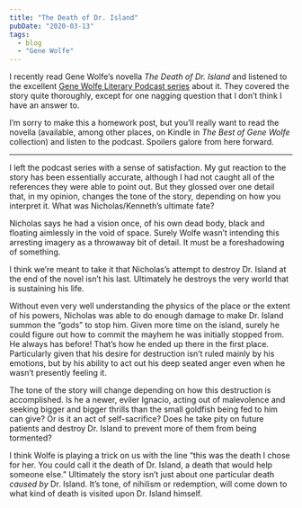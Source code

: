 ```yaml
---
title: "The Death of Dr. Island"
pubDate: "2020-03-13"
tags:
  - blog
  - "Gene Wolfe"
---
```


I recently read Gene Wolfe’s novella _The Death of Dr. Island_ and listened to the excellent 
[Gene Wolfe Literary Podcast series](https://podcasts.apple.com/us/podcast/the-gene-wolfe-literary-podcast/id1305307750?i=1000455354272) about it. They covered the story quite thoroughly, except for one nagging 
question that I don’t think I have an answer to.

I’m sorry to make this a homework post, but you’ll really want to read the novella (available, among other places, on 
Kindle in _The Best of Gene Wolfe_ collection) and listen to the podcast. Spoilers galore from here forward.

<hr/>

I left the podcast series with a sense of satisfaction. My gut reaction to the story has been essentially accurate, 
although I had not caught all of the references they were able to point out. But they glossed over one detail that, in 
my opinion, changes the tone of the story, depending on how you interpret it. What was Nicholas/Kenneth’s ultimate fate?

Nicholas says he had a vision once, of his own dead body, black and floating aimlessly in the void of space. Surely 
Wolfe wasn’t intending this arresting imagery as a throwaway bit of detail. It must be a foreshadowing of something.

I think we’re meant to take it that Nicholas’s attempt to destroy Dr. Island at the end of the novel isn’t his last. 
Ultimately he destroys the very world that is sustaining his life.

Without even very well understanding the physics of the place or the extent of his powers, Nicholas was able to do 
enough damage to make Dr. Island summon the “gods” to stop him. Given more time on the island, surely he could figure 
out how to commit the mayhem he was initially stopped from. He always has before! That’s how he ended up there in the 
first place. Particularly given that his desire for destruction isn’t ruled mainly by his emotions, but by his ability 
to act out his deep seated anger even when he wasn’t presently feeling it.

The tone of the story will change depending on how this destruction is accomplished. Is he a newer, eviler Ignacio, 
acting out of malevolence and seeking bigger and bigger thrills than the small goldfish being fed to him can give? Or 
is it an act of self-sacrifice? Does he take pity on future patients and destroy Dr. Island to prevent more of them 
from being tormented?

I think Wolfe is playing a trick on us with the line “this was the death I chose for her. You could call it the death 
of Dr. Island, a death that would help someone else.” Ultimately the story isn’t just about one particular death 
_caused by_ Dr. Island. It’s tone, of nihilism or redemption, will come down to what kind of death is visited upon Dr. 
Island himself.
